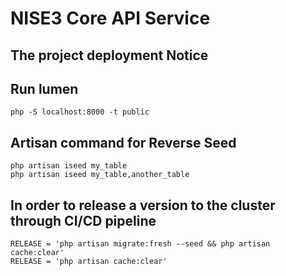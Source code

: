 # NISE3 Core API Service

## The project deployment Notice

## Run lumen
```shell
php -S localhost:8000 -t public
```
## Artisan command for Reverse Seed
```shell
php artisan iseed my_table
php artisan iseed my_table,another_table
```
## In order to release a version to the cluster through CI/CD pipeline
```shell
RELEASE = 'php artisan migrate:fresh --seed && php artisan cache:clear'
RELEASE = 'php artisan cache:clear'
```
